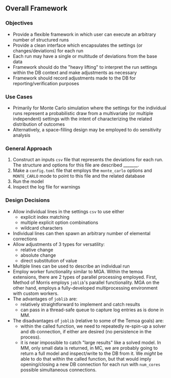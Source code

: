 ## Overall Framework
### Objectives
- Provide a flexible framework in which user can execute an arbitrary number of structured runs
- Provide a clean interface which encapsulates the settings (or changes/deviations) for each run
- Each run may have a single or multitude of deviations from the base data
- Framework should do the "heavy lifting" to interpret the run settings within the DB context and
make adjustments as necessary
- Framework should record adjustments made to the DB for reporting/verification purposes
### Use Cases
- Primarily for Monte Carlo simulation where the settings for the individual runs represent a
probabilistic draw from a multivariate (or multiple independent) settings with the intent of
characterizing the related distribution of outcomes
- Alternatively, a space-filling design may be employed to do sensitivity analysis
### General Approach
1. Construct an inputs `csv` file that represents the deviations for each run.  The structure and
options for this file are described _______.
2. Make a `config.toml` file that employs the `monte_carlo` options and `MONTE_CARLO` mode to
point to this file and the related database
3. Run the model
4. Inspect the log file for warnings

### Design Decisions
- Allow individual lines in the settings `csv` to use either
  - explicit index matching
  - multiple explicit option combinations
  - wildcard characters
- Individual lines can then spawn an arbitrary number of elemental corrections
- Allow adjustments of 3 types for versatility:
  - relative change
  - absolute change
  - direct substitution of value
- Multiple lines can be used to describe an individual run
- Employ worker functionality similar to MGA.  Within the temoa extensions, there are 2 types of
parallel processing employed.  First, Method of Morris employs `joblib`'s parallel functionality.
MGA on the other hand, employs a fully-developed multiprocessing environment with custom workers.
- The advantages of `joblib` are:
  - relatively straightforward to implement and catch results
  - can pass in a thread-safe queue to capture log entries as is done in MM.
- The disadvantages of `joblib` (relative to some of the Temoa goals) are:
  - within the called function, we need to repeatedly re-spin-up a solver and db connection,
  if either are desired (no persistence in the process).
  - it is near impossible to catch "large results" like a solved model.  In MM, only small data
  is returned, in MC, we are probably going to return a full model and inspect/write to the DB
  from it.  We *might* be able to do that within the called function, but that would imply
  opening/closing a new DB connection for each run with `num_cores` possible simultaneous
  connections.
